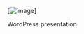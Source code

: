 [![image](https://s.w.org/about/images/logos/wordpress-logo-stacked-rgb.png)]

WordPress presentation
